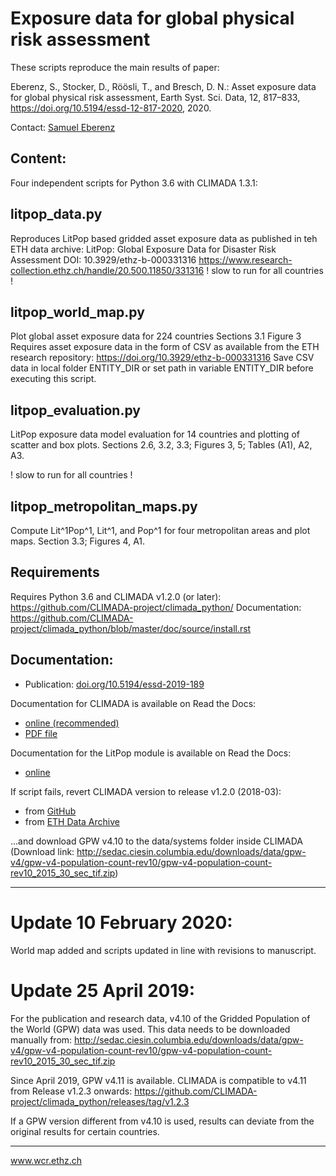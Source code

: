 # Exposure data for global physical risk assessment

These scripts reproduce the main results of paper:

Eberenz, S., Stocker, D., Röösli, T., and Bresch, D. N.: Asset exposure data for global physical risk assessment, Earth Syst. Sci. Data, 12, 817–833, https://doi.org/10.5194/essd-12-817-2020, 2020.

Contact: [Samuel Eberenz](mailto:samuel.eberenz@usys.ethz.ch)

## Content:
Four independent scripts for Python 3.6 with CLIMADA 1.3.1:

##  litpop_data.py
Reproduces LitPop based gridded asset exposure data as published in teh ETH data archive:
LitPop: Global Exposure Data for Disaster Risk Assessment
DOI: 10.3929/ethz-b-000331316
https://www.research-collection.ethz.ch/handle/20.500.11850/331316
! slow to run for all countries !

##  litpop_world_map.py
Plot global asset exposure data for 224 countries
Sections 3.1
Figure 3
Requires asset exposure data in the form of CSV as available from the ETH research repository:
https://doi.org/10.3929/ethz-b-000331316
Save CSV data in local folder ENTITY_DIR or set path in variable ENTITY_DIR before executing this script.

## litpop_evaluation.py
LitPop exposure data model evaluation for 14 countries and plotting of scatter and box plots.
Sections 2.6, 3.2, 3.3;
Figures 3, 5;
Tables (A1), A2, A3.

! slow to run for all countries !

## litpop_metropolitan_maps.py
Compute Lit^1Pop^1, Lit^1, and Pop^1 for four metropolitan areas and plot maps.
Section 3.3;
Figures 4, A1.

## Requirements

Requires Python 3.6 and CLIMADA v1.2.0 (or later):
https://github.com/CLIMADA-project/climada_python/
Documentation: https://github.com/CLIMADA-project/climada_python/blob/master/doc/source/install.rst

## Documentation:

* Publication: [doi.org/10.5194/essd-2019-189](https://doi.org/10.5194/essd-2019-189)

Documentation for CLIMADA is available on Read the Docs:

* [online (recommended)](https://climada-python.readthedocs.io/en/stable/)
* [PDF file](https://buildmedia.readthedocs.org/media/pdf/climada-python/stable/climada-python.pdf)

Documentation for the LitPop module is available on Read the Docs:

* [online](https://climada-python.readthedocs.io/en/stable/tutorial/climada_entity_LitPop.html)

If script fails, revert CLIMADA version to release v1.2.0 (2018-03):
* from [GitHub](https://github.com/CLIMADA-project/climada_python/releases/tag/v1.2.0)
* from [ETH Data Archive](http://doi.org/10.5905/ethz-1007-226)

...and download GPW v4.10 to the data/systems folder inside CLIMADA
(Download link: http://sedac.ciesin.columbia.edu/downloads/data/gpw-v4/gpw-v4-population-count-rev10/gpw-v4-population-count-rev10_2015_30_sec_tif.zip)

-----
# Update 10 February 2020:
World map added and scripts updated in line with revisions to manuscript.


# Update 25 April 2019:
For the publication and research data, v4.10 of the Gridded Population of the World (GPW) data was used.
This data needs to be downloaded manually from:
http://sedac.ciesin.columbia.edu/downloads/data/gpw-v4/gpw-v4-population-count-rev10/gpw-v4-population-count-rev10_2015_30_sec_tif.zip

Since April 2019, GPW v4.11 is available. CLIMADA is compatible to v4.11 from Release v1.2.3 onwards:
https://github.com/CLIMADA-project/climada_python/releases/tag/v1.2.3

If a GPW version different from v4.10 is used, results can deviate from the original results for certain countries.

-----

www.wcr.ethz.ch
